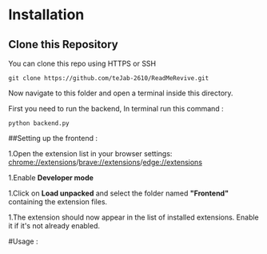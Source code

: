 

# Installation

## Clone this Repository

You can clone this repo using HTTPS or SSH

    git clone https://github.com/teJab-2610/ReadMeRevive.git

Now navigate to this folder and open a terminal inside this directory.

First you need to run the backend,
In terminal run this command :

    python backend.py

##Setting up the frontend :

1.Open the extension list in your browser settings: [chrome://extensions](chrome://extensions)/[brave://extensions](brave://extensions)/[edge://extensions](edge://extensions)

1.Enable **Developer mode**

1.Click on **Load unpacked** and select the folder named **"Frontend"** containing the extension files.

1.The extension should now appear in the list of installed extensions. Enable it if it's not already enabled.


#Usage :

